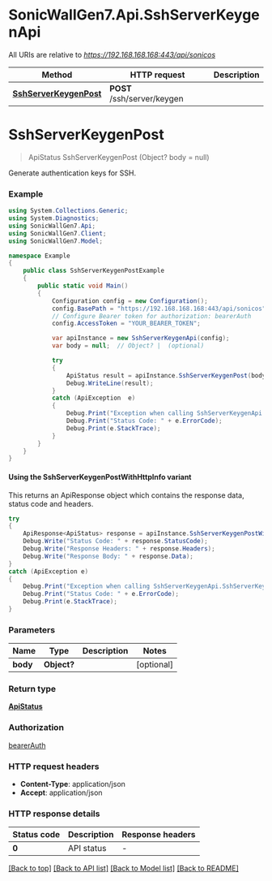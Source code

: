 # SonicWallGen7.Api.SshServerKeygenApi

All URIs are relative to *https://192.168.168.168:443/api/sonicos*

| Method | HTTP request | Description |
|--------|--------------|-------------|
| [**SshServerKeygenPost**](SshServerKeygenApi.md#sshserverkeygenpost) | **POST** /ssh/server/keygen |  |

<a id="sshserverkeygenpost"></a>
# **SshServerKeygenPost**
> ApiStatus SshServerKeygenPost (Object? body = null)



Generate authentication keys for SSH.

### Example
```csharp
using System.Collections.Generic;
using System.Diagnostics;
using SonicWallGen7.Api;
using SonicWallGen7.Client;
using SonicWallGen7.Model;

namespace Example
{
    public class SshServerKeygenPostExample
    {
        public static void Main()
        {
            Configuration config = new Configuration();
            config.BasePath = "https://192.168.168.168:443/api/sonicos";
            // Configure Bearer token for authorization: bearerAuth
            config.AccessToken = "YOUR_BEARER_TOKEN";

            var apiInstance = new SshServerKeygenApi(config);
            var body = null;  // Object? |  (optional) 

            try
            {
                ApiStatus result = apiInstance.SshServerKeygenPost(body);
                Debug.WriteLine(result);
            }
            catch (ApiException  e)
            {
                Debug.Print("Exception when calling SshServerKeygenApi.SshServerKeygenPost: " + e.Message);
                Debug.Print("Status Code: " + e.ErrorCode);
                Debug.Print(e.StackTrace);
            }
        }
    }
}
```

#### Using the SshServerKeygenPostWithHttpInfo variant
This returns an ApiResponse object which contains the response data, status code and headers.

```csharp
try
{
    ApiResponse<ApiStatus> response = apiInstance.SshServerKeygenPostWithHttpInfo(body);
    Debug.Write("Status Code: " + response.StatusCode);
    Debug.Write("Response Headers: " + response.Headers);
    Debug.Write("Response Body: " + response.Data);
}
catch (ApiException e)
{
    Debug.Print("Exception when calling SshServerKeygenApi.SshServerKeygenPostWithHttpInfo: " + e.Message);
    Debug.Print("Status Code: " + e.ErrorCode);
    Debug.Print(e.StackTrace);
}
```

### Parameters

| Name | Type | Description | Notes |
|------|------|-------------|-------|
| **body** | **Object?** |  | [optional]  |

### Return type

[**ApiStatus**](ApiStatus.md)

### Authorization

[bearerAuth](../README.md#bearerAuth)

### HTTP request headers

 - **Content-Type**: application/json
 - **Accept**: application/json


### HTTP response details
| Status code | Description | Response headers |
|-------------|-------------|------------------|
| **0** | API status |  -  |

[[Back to top]](#) [[Back to API list]](../README.md#documentation-for-api-endpoints) [[Back to Model list]](../README.md#documentation-for-models) [[Back to README]](../README.md)

